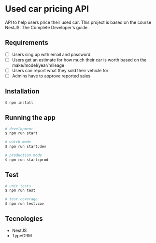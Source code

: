 # Used car pricing API
API to help users price their used car. This project is based on the course NestJS: The Complete Developer's guide.

## Requirements

- [ ] Users sing up with email and password
- [ ] Users get an estimate for how much their car is worth based on the make/model/year/mileage
- [ ] Users can report what they sold their vehicle for
- [ ] Admins have to approve reported sales

## Installation

```bash
$ npm install
```

## Running the app

```bash
# development
$ npm run start

# watch mode
$ npm run start:dev

# production mode
$ npm run start:prod
```

## Test

```bash
# unit tests
$ npm run test

# test coverage
$ npm run test:cov
```
## Tecnologies
- NestJS
- TypeORM

